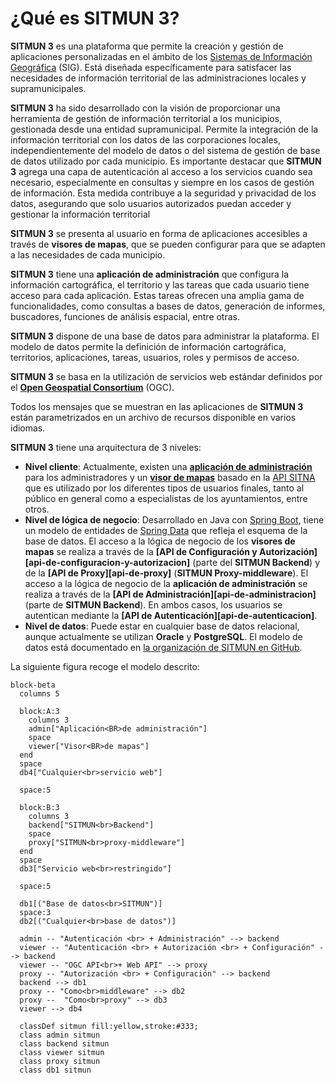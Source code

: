 # ¿Qué es SITMUN 3?

**SITMUN 3** es una plataforma que permite la creación y gestión de aplicaciones personalizadas en el ámbito de los [Sistemas de Información Geográfica](https://es.wikipedia.org/wiki/Sistema_de_informaci%C3%B3n_geogr%C3%A1fica) (SIG).
Está diseñada específicamente para satisfacer las necesidades de información territorial de las administraciones locales y supramunicipales.

**SITMUN 3** ha sido desarrollado con la visión de proporcionar una herramienta de gestión de información territorial a los municipios, gestionada desde una entidad supramunicipal.
Permite la integración de la información territorial con los datos de las corporaciones locales, independientemente del modelo de datos o del sistema de gestión de base de datos utilizado por cada municipio.
Es importante destacar que **SITMUN 3** agrega una capa de autenticación al acceso a los servicios cuando sea necesario, especialmente en consultas y siempre en los casos de gestión de información.
Esta medida contribuye a la seguridad y privacidad de los datos, asegurando que solo usuarios autorizados puedan acceder y gestionar la información territorial

**SITMUN 3** se presenta al usuario en forma de aplicaciones accesibles a través de **visores de mapas**, que se pueden configurar para que se adapten a las necesidades de cada municipio.

**SITMUN 3** tiene una **aplicación de administración** que configura la información cartográfica, el territorio y las tareas que cada usuario tiene acceso para cada aplicación.
Estas tareas ofrecen una amplia gama de funcionalidades, como consultas a bases de datos, generación de informes, buscadores, funciones de análisis espacial, entre otras.

**SITMUN 3** dispone de una base de datos para administrar la plataforma.
El modelo de datos permite la definición de información cartográfica, territorios, aplicaciones, tareas, usuarios, roles y permisos de acceso.

**SITMUN 3** se basa en la utilización de servicios web estándar definidos por el **[Open Geospatial Consortium](https://www.ogc.org/)** (OGC).

Todos los mensajes que se muestran en las aplicaciones de **SITMUN 3** están parametrizados en un archivo de recursos disponible en varios idiomas.

**SITMUN 3** tiene una arquitectura de 3 niveles:

- **Nivel cliente**: Actualmente, existen una **[aplicación de administración](https://github.com/sitmun/sitmun-admin-app)** para los administradores
  y un **[visor de mapas](https://github.com/sitmun/sitmun-viewer-app)** basado en la [API SITNA](https://github.com/sitna/api-sitna)
  que es utilizado por los diferentes tipos de usuarios finales, tanto al público en general como a especialistas de los ayuntamientos, entre otros.
- **Nivel de lógica de negocio**: Desarrollado en Java con [Spring Boot](https://spring.io/projects/spring-boot),
  tiene un modelo de entidades de [Spring Data](https://spring.io/projects/spring-data) que refleja el esquema de la base de datos.
  El acceso a la lógica de negocio de los **visores de mapas** se realiza a través de la **[API de Configuración y Autorización][api-de-configuracion-y-autorizacion]** (parte del **SITMUN Backend**) y de la **[API de Proxy][api-de-proxy]** (**SITMUN Proxy-middleware**).
  El acceso a la lógica de negocio de la **aplicación de administración** se realiza a través de la **[API de Administración][api-de-administracion]** (parte de **SITMUN Backend**).
  En ambos casos, los usuarios se autentican mediante la **[API de Autenticación][api-de-autenticacion]**.
- **Nivel de datos**: Puede estar en cualquier base de datos relacional, aunque actualmente se utilizan **Oracle** y **PostgreSQL**.
  El modelo de datos está documentado en [la organización de SITMUN en GitHub](https://github.com/sitmun).

La siguiente figura recoge el modelo descrito:
```mermaid
block-beta
  columns 5

  block:A:3
    columns 3
    admin["Aplicación<BR>de administración"]
    space
    viewer["Visor<BR>de mapas"]
  end
  space
  db4["Cualquier<br>servicio web"]

  space:5

  block:B:3
    columns 3
    backend["SITMUN<br>Backend"]
    space
    proxy["SITMUN<br>proxy-middleware"]
  end
  space
  db3["Servicio web<br>restringido"]

  space:5

  db1[("Base de datos<br>SITMUN")]
  space:3
  db2[("Cualquier<br>base de datos")]

  admin -- "Autenticación <br> + Administración" --> backend
  viewer -- "Autenticación <br> + Autorización <br> + Configuración" --> backend
  viewer -- "OGC API<br>+ Web API" --> proxy
  proxy -- "Autorización <br> + Configuración" --> backend
  backend --> db1
  proxy -- "Como<br>middleware" --> db2
  proxy --  "Como<br>proxy" --> db3
  viewer --> db4  

  classDef sitmun fill:yellow,stroke:#333;
  class admin sitmun
  class backend sitmun
  class viewer sitmun
  class proxy sitmun
  class db1 sitmun 
```